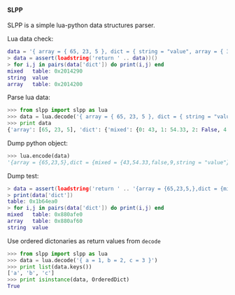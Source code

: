 #### SLPP
SLPP is a simple lua-python data structures parser.

Lua data check:

```lua
data = '{ array = { 65, 23, 5 }, dict = { string = "value", array = { 3, 6, 4}, mixed = { 43, 54.3, false, string = "value", 9 } } }'
> data = assert(loadstring('return ' .. data))()
> for i,j in pairs(data['dict']) do print(i,j) end
mixed   table: 0x2014290
string  value
array   table: 0x2014200
```

Parse lua data:

```python
>>> from slpp import slpp as lua
>>> data = lua.decode('{ array = { 65, 23, 5 }, dict = { string = "value", array = { 3, 6, 4}, mixed = { 43, 54.3, false, string = "value", 9 } } }')
>>> print data
{'array': [65, 23, 5], 'dict': {'mixed': {0: 43, 1: 54.33, 2: False, 4: 9, 'string': 'value'}, 'array': [3, 6, 4], 'string': 'value'}}
```

Dump python object:

```python
>>> lua.encode(data)
'{array = {65,23,5},dict = {mixed = {43,54.33,false,9,string = "value"},array = {3,6,4},string = "value"}}'
```

Dump test:

```lua
> data = assert(loadstring('return ' .. '{array = {65,23,5,},dict = {mixed = {43,54.33,false,9,string = "value",},array = {3,6,4,},string = "value",},}'))()
> print(data['dict'])
table: 0x1b64ea0
> for i,j in pairs(data['dict']) do print(i,j) end
mixed   table: 0x880afe0
array   table: 0x880af60
string  value
```

Use ordered dictonaries as return values from `decode`
```python
>>> from slpp import slpp as lua
>>> data = lua.decode('{ a = 1, b = 2, c = 3 }')
>>> print list(data.keys())
['a', 'b', 'c']
>>> print isinstance(data, OrderedDict)
True
```
